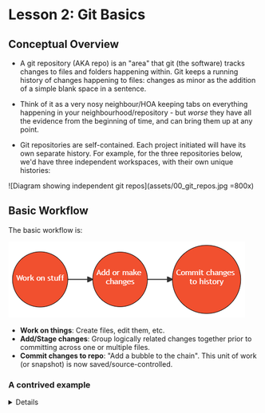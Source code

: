 # Lesson 2: Git Basics

## Conceptual Overview

+ A git repository (AKA repo) is an "area" that git (the software) tracks changes to files and folders happening within. Git keeps a running history of changes happening to files: changes as minor as the addition of a simple blank space in a sentence. 

+ Think of it as a very nosy neighbour/HOA keeping tabs on everything happening in your neighbourhood/repository - but *worse* they have all the evidence from the beginning of time, and can bring them up at any point.

+ Git repositories are self-contained. Each project initiated will have its own separate history. For example, for the three repositories below, we'd have three independent workspaces, with their own unique histories:

![Diagram showing independent git repos](assets/00_git_repos.jpg =800x)

## Basic Workflow

The basic workflow is:

![Prototypical git worflow](assets/01_git_workflow.png)

+ **Work on things**: Create files, edit them, etc.
+ **Add/Stage changes**: Group logically related changes together prior to committing across one or multiple files.
+ **Commit changes to repo**: "Add a bubble to the chain". This unit of work (or snapshot) is now saved/source-controlled.

### A contrived example

<details>

I have been working on a new data visualization. In my work folder, there are three files:

1.  **viz_script.R** : A file that creates the visualization
2.  **powerpoint_for_review.pptx**: A PowerPoint file that'll contain the updated visualization.
3.  **TODO.txt**: A text file of all the changes that have been requested of this viz.
	- [ ] Viz: Change the chart type from line to bar chart
	- [ ] Viz: Change the background-color of the chart from white to light-grey
	- [ ] Viz: Update the data with latest month's
	- [ ] PPT: Update the figures in the PowerPoint
	- [ ] PPT: Use active voice within the slides

![Example of git](assets/02_git_steps.jpg =1000x)

At 9AM, I did two changes on the viz, and 1 within the ppt. Later on, I changed the chart type on the viz, and then changed all passive voice in the ppt to active voice.


</details>
